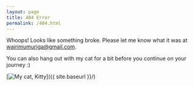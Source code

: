 ```yaml
---
layout: page
title: 404 Error
permalink: /404.html
---
```


Whoops! Looks like something broke. Please let me know  what it was at <wairimumuriga@gmail.com>. 

You can also hang out with my cat for a bit before you continue on your journey :) 

[<img src="{{ site.baseurl }}/Kitty.png" alt="My cat, Kitty"/>]({{ site.baseurl }}/)
